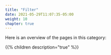 ```yaml
---
title: "Filter"
date: 2021-05-29T11:07:35-05:00
weight: 10
chapter: true
---
```


<!-- TODO: make this a list of tools with a one-sentence summary -->

Here is an overview of the pages in this category:

{{% children description="true" %}}
